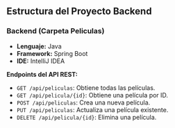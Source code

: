 ## Estructura del Proyecto Backend

### Backend (Carpeta Peliculas)

- **Lenguaje:** Java
- **Framework:** Spring Boot
- **IDE:** IntelliJ IDEA

**Endpoints del API REST:**

- `GET /api/peliculas`: Obtiene todas las películas.
- `GET /api/pelicula/{id}`: Obtiene una película por ID.
- `POST /api/peliculas`: Crea una nueva película.
- `PUT /api/peliculas`: Actualiza una película existente.
- `DELETE /api/pelicula/{id}`: Elimina una película.


## 